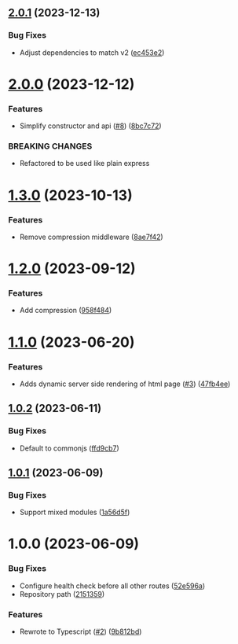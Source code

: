 ## [2.0.1](https://github.com/kapetacom/sdk-nodejs-server/compare/v2.0.0...v2.0.1) (2023-12-13)


### Bug Fixes

* Adjust dependencies to match v2 ([ec453e2](https://github.com/kapetacom/sdk-nodejs-server/commit/ec453e2530e49384dbaa6a6c8df687671d6ec79e))

# [2.0.0](https://github.com/kapetacom/sdk-nodejs-server/compare/v1.3.0...v2.0.0) (2023-12-12)


### Features

* Simplify constructor and api ([#8](https://github.com/kapetacom/sdk-nodejs-server/issues/8)) ([8bc7c72](https://github.com/kapetacom/sdk-nodejs-server/commit/8bc7c72a315fea74200663feb93525e626e678e0))


### BREAKING CHANGES

* Refactored to be used like plain express

# [1.3.0](https://github.com/kapetacom/sdk-nodejs-server/compare/v1.2.0...v1.3.0) (2023-10-13)


### Features

* Remove compression middleware ([8ae7f42](https://github.com/kapetacom/sdk-nodejs-server/commit/8ae7f42e77a3e930026cde81e67b1662591c2545))

# [1.2.0](https://github.com/kapetacom/sdk-nodejs-server/compare/v1.1.0...v1.2.0) (2023-09-12)


### Features

* Add compression ([958f484](https://github.com/kapetacom/sdk-nodejs-server/commit/958f48405915a9bf711765a9503fe6dcf09101cb))

# [1.1.0](https://github.com/kapetacom/sdk-nodejs-server/compare/v1.0.2...v1.1.0) (2023-06-20)


### Features

* Adds dynamic server side rendering of html page ([#3](https://github.com/kapetacom/sdk-nodejs-server/issues/3)) ([47fb4ee](https://github.com/kapetacom/sdk-nodejs-server/commit/47fb4ee5eb22c7d8a087d3a011455eba3d26639e))

## [1.0.2](https://github.com/kapetacom/sdk-nodejs-server/compare/v1.0.1...v1.0.2) (2023-06-11)


### Bug Fixes

* Default to commonjs ([ffd9cb7](https://github.com/kapetacom/sdk-nodejs-server/commit/ffd9cb75be94e980f2a86ec39de36036aaa809db))

## [1.0.1](https://github.com/kapetacom/sdk-nodejs-server/compare/v1.0.0...v1.0.1) (2023-06-09)


### Bug Fixes

* Support mixed modules ([1a56d5f](https://github.com/kapetacom/sdk-nodejs-server/commit/1a56d5fd09945fb53ebb4c5384cf7280ea56305f))

# 1.0.0 (2023-06-09)


### Bug Fixes

* Configure health check before all other routes ([52e596a](https://github.com/kapetacom/sdk-nodejs-server/commit/52e596ae123071f423fc27e2815070e8b1dc5d27))
* Repository path ([2151359](https://github.com/kapetacom/sdk-nodejs-server/commit/215135918e40cb543b9e094cfe7ba775fccd756a))


### Features

* Rewrote to Typescript ([#2](https://github.com/kapetacom/sdk-nodejs-server/issues/2)) ([9b812bd](https://github.com/kapetacom/sdk-nodejs-server/commit/9b812bdfb6ab80f905fe4f3b6bd8172f46ba6f32))
